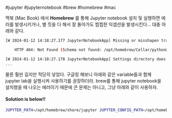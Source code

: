 #jupyter #jupyternotebook #brew #homebrew #mac

맥북 (Mac Book) 에서 __Homebrew__ 를 통해 Jupyter notebook 설치 및 실행하면 에러를 발생시키거나, 별 짓을 다 해서 잘 돌아가도 찝찝한 익셉션을 발생시킨다... 대충 아래와 같다.

```sh
[W 2024-01-12 14:18:27.177 JupyterNotebookApp] Missing or misshapen translation settings schema:

    HTTP 404: Not Found (Schema not found: /opt/homebrew/Cellar/python@3.11/3.11.6_1/Frameworks/Python.framework/Versions/3.11/share/jupyter/lab/schemas/@jupyterlab/translation-extension/plugin.json)

[W 2024-01-12 14:18:27.178 JupyterNotebookApp] Settings directory does not exist at /opt/homebrew/Cellar/python@3.11/3.11.6_1/Frameworks/Python.framework/Versions/3.11/share/jupyter/lab/schemas
...
```

물론 훨씬 길지만 적당히 넣었다. 구글링 해보니 아래와 같은 variable들과 함께 jupyter lab을 실행시켜 사용하기를 권장하더라. brew를 통해 jupyter notebook을 설치했을 때 나오는 에러이기 때문에 큰 문제는 아니고, 그냥 아래와 같이 사용하자.

#### Solution is below!!

```sh
JUPYTER_PATH=/opt/homebrew/share/jupyter JUPYTER_CONFIG_PATH=/opt/homebrew/etc/jupyter jupyter lab
```

